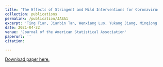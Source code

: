 ```yaml
---
title: 'The Effects of Stringent and Mild Interventions for Coronavirus Pandemic'
collection: publications
permalink: /publication/JASA1
excerpt: 'Ting Tian, Jianbin Tan, Wenxiang Luo, Yukang Jiang, Minqiong Chen, Songpan Yang, Canhong Wen, Wenliang Pan & Xueqin Wang (2021), The Effects of Stringent and Mild Interventions for Coronavirus Pandemic, $\textit{Journal of the American Statistical Association}$, 116:534, 481-491 (*$\mathbf{joint\ first\ authorship}$).'
date: 2021-04-22
venue: 'Journal of the American Statistical Association'
paperurl: ''
citation:  

---
```

[Download paper here.](https://cogentoa.tandfonline.com/doi/abs/10.1080/01621459.2021.1897015?journalCode=uasa20)